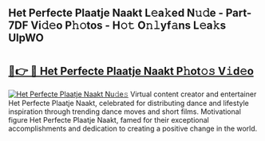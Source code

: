 ## Het Perfecte Plaatje Naakt L𝚎a𝚔ed N𝚞𝚍e - Part-7DF Vi𝚍𝚎o P𝚑𝚘tos - H𝚘𝚝 O𝚗𝚕yf𝚊ns L𝚎a𝚔s UlpWO

# <h2><a href="http://kf3dlwf.oniu.top/?m=Het+Perfecte+Plaatje+Naakt">🔗👉 🔴 Het Perfecte Plaatje Naakt P𝚑ot𝚘𝚜 V𝚒d𝚎o</a></h2>

[![Het Perfecte Plaatje Naakt Nu𝚍e𝚜](https://i.imgur.com/0qMVB7G.gif)](http://kf3dlwf.oniu.top/?m=Het+Perfecte+Plaatje+Naakt)
Virtual content creator and entertainer Het Perfecte Plaatje Naakt, celebrated for distributing dance and lifestyle inspiration through trending dance moves and short films. Motivational figure Het Perfecte Plaatje Naakt, famed for their exceptional accomplishments and dedication to creating a positive change in the world.  
